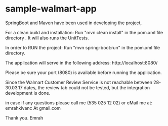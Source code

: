# sample-walmart-app
SpringBoot and Maven have been used in developing the project,

For a clean build and installation: 
Run "mvn clean install" in the pom.xml file directory . It will also runs the UnitTests.

In order to RUN the project: 
Run "mvn spring-boot:run" in the pom.xml file directory.

The application will serve in the following address: http://localhost:8080/

Please be sure your port (8080) is available before running the application.

Since the Walmart Customer Review Service is not reachable between 28-30.03.17 dates, the review tab could not be tested, but the integration development is done.

in case if any questions please call me (535 025 12 02) 
or eMail me at: emrahkivanc At gmail.com

Thank you.
Emrah

